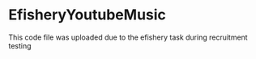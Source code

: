 # EfisheryYoutubeMusic
This code file was uploaded due to the efishery task during recruitment testing
